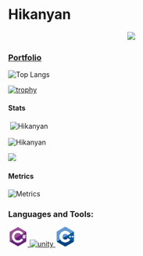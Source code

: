 # Hikanyan

<p align="center">
  <img src="https://user-images.githubusercontent.com/6661165/91657958-61b4fd00-eb00-11ea-9def-dc7ef5367e34.png" />  
</p>

### [Portfolio](URL)
<p align="left"> 
  <img alt="Top Langs" height="250" src="https://github-readme-stats.vercel.app/api/top-langs/?username=Hikanyan&layout=compact&count_private=true&show_icons=true&theme=dark" />
</p>

[![trophy](https://github-profile-trophy.vercel.app/?username=Hikanyan&theme=dracula)](https://github.com/Hikanyan/github-profile-tokyonight)

#### Stats

<p>&nbsp;<img align="center" src="https://github-readme-stats.vercel.app/api?username=Hikanyan&count_private=true&show_icons=true&theme=tokyonight&locale=en" alt="Hikanyan" /></p>
<p><img align="center" src="https://github-readme-streak-stats.herokuapp.com/?user=Hikanyan&" alt="Hikanyan" /></p>

![](https://github-profile-summary-cards.vercel.app/api/cards/profile-details?username=Hikanyan&theme=tokyonight)



#### Metrics

![Metrics](https://metrics.lecoq.io/Hikanyan?template=classic&isocalendar=1&languages=1&base=header%2C%20activity%2C%20community%2C%20repositories%2C%20metadata&base.indepth=false&base.hireable=false&base.skip=false&isocalendar=false&isocalendar.duration=full-year&languages=false&languages.limit=8&languages.threshold=0%25&languages.other=true&languages.colors=github&languages.sections=most-used&languages.details=percentage&languages.indepth=false&languages.analysis.timeout=15&languages.categories=markup%2C%20programming&languages.recent.categories=markup%2C%20programming&languages.recent.load=300&languages.recent.days=14&config.timezone=Asia%2FTokyo)

<h3 align="left">Languages and Tools:</h3>
<p align="left">
  <a href="https://www.w3schools.com/cs/" target="_blank" rel="noreferrer"> <img src="https://raw.githubusercontent.com/devicons/devicon/master/icons/csharp/csharp-original.svg" alt="csharp" width="40" height="40"/> </a>
  <a href="https://unity.com/" target="_blank" rel="noreferrer"> <img src="https://www.vectorlogo.zone/logos/unity3d/unity3d-icon.svg" alt="unity" width="40" height="40"/> </a> 
  <a href="https://www.w3schools.com/cpp/" target="_blank" rel="noreferrer"><img src="https://raw.githubusercontent.com/devicons/devicon/master/icons/cplusplus/cplusplus-original.svg" alt="cplusplus" width="40" height="40"/>
</p>


